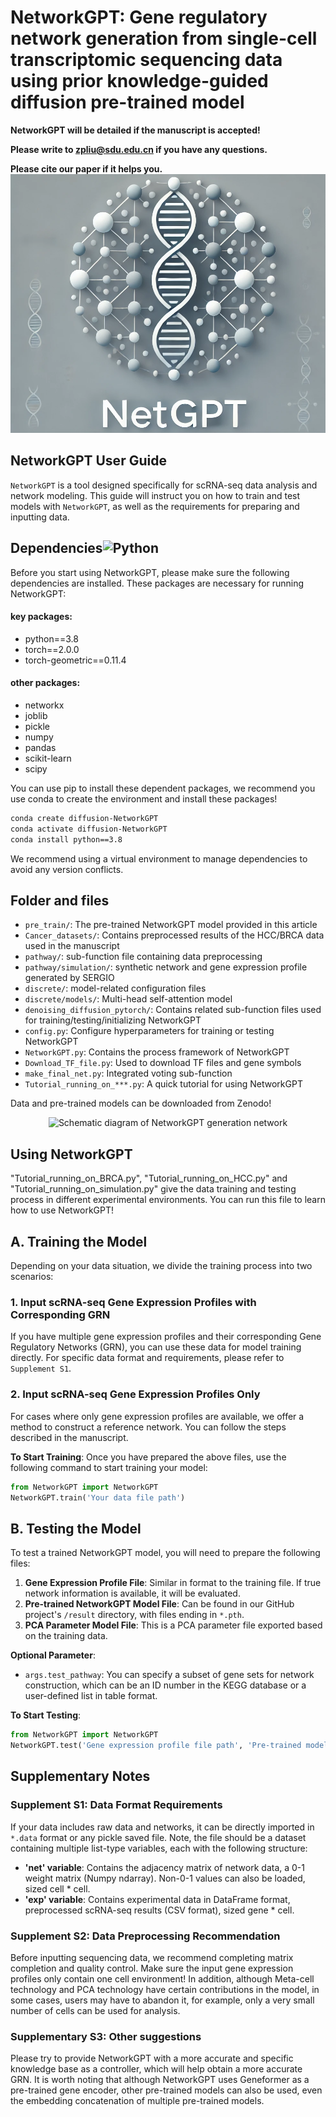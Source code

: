 

# NetworkGPT: Gene regulatory network generation from single-cell transcriptomic sequencing data using prior knowledge-guided diffusion pre-trained model #

**NetworkGPT will be detailed if the manuscript is accepted!**

**Please write to [zpliu@sdu.edu.cn](mailto:zpliu@sdu.edu.cn) if you have any questions.**

**Please cite our paper if it helps you.**
![workfolw](https://github.com/zpliulab/NetworkGPT/blob/main/images/logo.png)
## NetworkGPT User Guide

```NetworkGPT``` is a tool designed specifically for scRNA-seq data analysis and network modeling. This guide will instruct you on how to train and test models with ```NetworkGPT```, as well as the requirements for preparing and inputting data.

## Dependencies![Python](https://img.shields.io/badge/python-3.8-blue "Python")

Before you start using NetworkGPT, please make sure the following dependencies are installed. These packages are necessary for running NetworkGPT:

#### key packages:
- python==3.8
- torch==2.0.0
- torch-geometric==0.11.4

#### other packages:
- networkx
- joblib
- pickle
- numpy
- pandas
- scikit-learn
- scipy


You can use pip to install these dependent packages, we recommend you use conda to create the environment and install these packages!

```bash
conda create diffusion-NetworkGPT
conda activate diffusion-NetworkGPT
conda install python==3.8
```

We recommend using a virtual environment to manage dependencies to avoid any version conflicts.


## Folder and files

- `pre_train/`: The pre-trained NetworkGPT model provided in this article
- `Cancer_datasets/`: Contains preprocessed results of the HCC/BRCA data used in the manuscript
- `pathway/`: sub-function file containing data preprocessing
- `pathway/simulation/`: synthetic network and gene expression profile generated by SERGIO
- `discrete/`: model-related configuration files
- `discrete/models/`: Multi-head self-attention model
- `denoising_diffusion_pytorch/`: Contains related sub-function files used for training/testing/initializing NetworkGPT
- `config.py`: Configure hyperparameters for training or testing NetworkGPT
- `NetworkGPT.py`: Contains the process framework of NetworkGPT
- `Download_TF_file.py`: Used to download TF files and gene symbols
- `make_final_net.py`: Integrated voting sub-function
- `Tutorial_running_on_***.py`: A quick tutorial for using NetworkGPT

Data and pre-trained models can be downloaded from Zenodo!

<div align="center">
  <img src="https://github.com/zpliulab/NetworkGPT/blob/main/images/network.gif" alt="Schematic diagram of NetworkGPT generation network" style="width: 200px; height: 100px;"/>
</div>


## Using NetworkGPT

"Tutorial_running_on_BRCA.py", "Tutorial_running_on_HCC.py" and "Tutorial_running_on_simulation.py" give the data training and testing process in different experimental environments. You can run this file to learn how to use NetworkGPT!

## A. Training the Model

Depending on your data situation, we divide the training process into two scenarios:

### 1. Input scRNA-seq Gene Expression Profiles with Corresponding GRN

If you have multiple gene expression profiles and their corresponding Gene Regulatory Networks (GRN), you can use these data for model training directly. For specific data format and requirements, please refer to `Supplement S1`.

### 2. Input scRNA-seq Gene Expression Profiles Only

For cases where only gene expression profiles are available, we offer a method to construct a reference network. You can follow the steps described in the manuscript.

**To Start Training**: Once you have prepared the above files, use the following command to start training your model:

```python
from NetworkGPT import NetworkGPT
NetworkGPT.train('Your data file path')
```
## B. Testing the Model

To test a trained NetworkGPT model, you will need to prepare the following files:

1. **Gene Expression Profile File**: Similar in format to the training file. If true network information is available, it will be evaluated.
2. **Pre-trained NetworkGPT Model File**: Can be found in our GitHub project's `/result` directory, with files ending in `*.pth`.
3. **PCA Parameter Model File**: This is a PCA parameter file exported based on the training data.

**Optional Parameter**:

- `args.test_pathway`: You can specify a subset of gene sets for network construction, which can be an ID number in the KEGG database or a user-defined list in table format.

**To Start Testing**:

```python
from NetworkGPT import NetworkGPT
NetworkGPT.test('Gene expression profile file path', 'Pre-trained model file path')
```

## Supplementary Notes

### Supplement S1: Data Format Requirements

If your data includes raw data and networks, it can be directly imported in `*.data` format or any pickle saved file. Note, the file should be a dataset containing multiple list-type variables, each with the following structure:

- **'net' variable**: Contains the adjacency matrix of network data, a 0-1 weight matrix (Numpy ndarray). Non-0-1 values can also be loaded, sized cell * cell.
- **'exp' variable**: Contains experimental data in DataFrame format, preprocessed scRNA-seq results (CSV format), sized gene * cell.

### Supplement S2: Data Preprocessing Recommendation

Before inputting sequencing data, we recommend completing matrix completion and quality control. Make sure the input gene expression profiles only contain one cell environment! In addition, although Meta-cell technology and PCA technology have certain contributions in the model, in some cases, users may have to abandon it, for example, only a very small number of cells can be used for analysis.

### Supplementary S3: Other suggestions

Please try to provide NetworkGPT with a more accurate and specific knowledge base as a controller, which will help obtain a more accurate GRN. It is worth noting that although NetworkGPT uses Geneformer as a pre-trained gene encoder, other pre-trained models can also be used, even the embedding concatenation of multiple pre-trained models.

